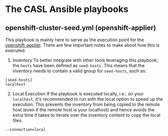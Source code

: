 # The CASL Ansible playbooks

## openshift-cluster-seed.yml (openshift-applier)
This playbook is mainly here to serve as the execution point for the [openshift-applier](https://github.com/redhat-cop/casl-ansible/tree/master/roles/openshift-applier). There are few important notes to make about how this is executed:

1. Inventory
To better integrate with other tools leveraging this playbook, the `hosts` have been defined as `seed-hosts`. This means that the inventory needs to contain a valid group for `seed-hosts`, such as:

```
[seed-hosts]
localhost
```

2. Local Execution
If the playbook is executed locally, i.e.: on your `localhost`, it's recommended to run with the local option to speed up the execution. This prevents the inventory from being copied to the remote host (even if the remote host is your localhost) and hence avoids the extra time it takes to iterate over the inventory content to copy the local files.

```
--connection=local
```

